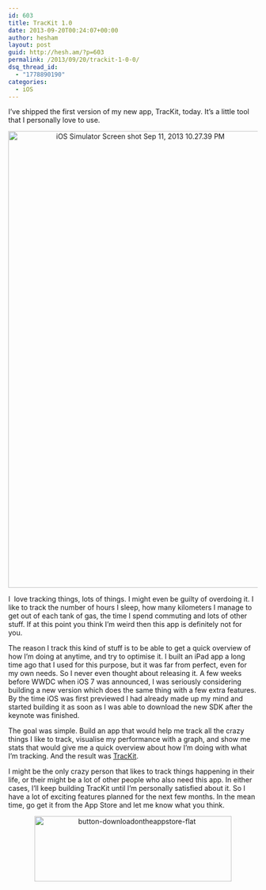 ```yaml
---
id: 603
title: TracKit 1.0
date: 2013-09-20T00:24:07+00:00
author: hesham
layout: post
guid: http://hesh.am/?p=603
permalink: /2013/09/20/trackit-1-0-0/
dsq_thread_id:
  - "1778890190"
categories:
  - iOS
---
```

I&#8217;ve shipped the first version of my new app, TracKit, today. It&#8217;s a little tool that I personally love to use.

<p style="text-align: center;">
  <a href="http://hesh.am/wp-content/uploads/2013/09/iOS-Simulator-Screen-shot-Sep-11-2013-10.27.39-PM.png"><img class="aligncenter  wp-image-604" alt="iOS Simulator Screen shot Sep 11, 2013 10.27.39 PM" src="http://hesh.am/wp-content/uploads/2013/09/iOS-Simulator-Screen-shot-Sep-11-2013-10.27.39-PM-576x1024.png" width="518" height="922" /></a>
</p>

I  love tracking things, lots of things. I might even be guilty of overdoing it. I like to track the number of hours I sleep, how many kilometers I manage to get out of each tank of gas, the time I spend commuting and lots of other stuff. If at this point you think I&#8217;m weird then this app is definitely not for you.

The reason I track this kind of stuff is to be able to get a quick overview of how I&#8217;m doing at anytime, and try to optimise it. I built an iPad app a long time ago that I used for this purpose, but it was far from perfect, even for my own needs. So I never even thought about releasing it. A few weeks before WWDC when iOS 7 was announced, I was seriously considering building a new version which does the same thing with a few extra features. By the time iOS was first previewed I had already made up my mind and started building it as soon as I was able to download the new SDK after the keynote was finished.

The goal was simple. Build an app that would help me track all the crazy things I like to track, visualise my performance with a graph, and show me stats that would give me a quick overview about how I&#8217;m doing with what I&#8217;m tracking. And the result was [TracKit](https://itunes.apple.com/app/trackit-track-anything-smartly/id684374465?ls=1&mt=8).

I might be the only crazy person that likes to track things happening in their life, or their might be a lot of other people who also need this app. In either cases, I&#8217;ll keep building TracKit until I&#8217;m personally satisfied about it. So I have a lot of exciting features planned for the next few months. In the mean time, go get it from the App Store and let me know what you think.

<p style="text-align: center;">
  <a href="https://itunes.apple.com/app/trackit-track-anything-smartly/id684374465?ls=1&mt=8"><img class="aligncenter  wp-image-606" alt="button-downloadontheappstore-flat" src="http://hesh.am/wp-content/uploads/2013/09/button-downloadontheappstore-flat.png" width="398" height="132" /></a>
</p>